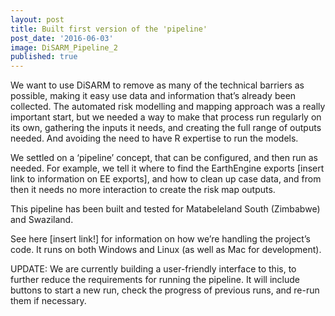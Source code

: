 ```yaml
---
layout: post
title: Built first version of the 'pipeline'
post_date: '2016-06-03'
image: DiSARM_Pipeline_2
published: true
---
```


We want to use DiSARM to remove as many of the technical barriers as possible, making it easy use data and information that’s already been collected. The automated risk modelling and mapping approach was a really important start, but we needed a way to make that process run regularly on its own, gathering the inputs it needs, and creating the full range of outputs needed. And avoiding the need to have R expertise to run the models.

We settled on a ‘pipeline’ concept, that can be configured, and then run as needed. For example, we tell it where to find the EarthEngine exports [insert link to information on EE exports], and how to clean up case data, and from then it needs no more interaction to create the risk map outputs.

This pipeline has been built and tested for Matabeleland South (Zimbabwe) and Swaziland.

See here [insert link!] for information on how we’re handling the project’s code. It runs on both Windows and Linux (as well as Mac for development).

UPDATE: We are currently building a user-friendly interface to this, to further reduce the requirements for running the pipeline. It will include buttons to start a new run, check the progress of previous runs, and re-run them if necessary.
